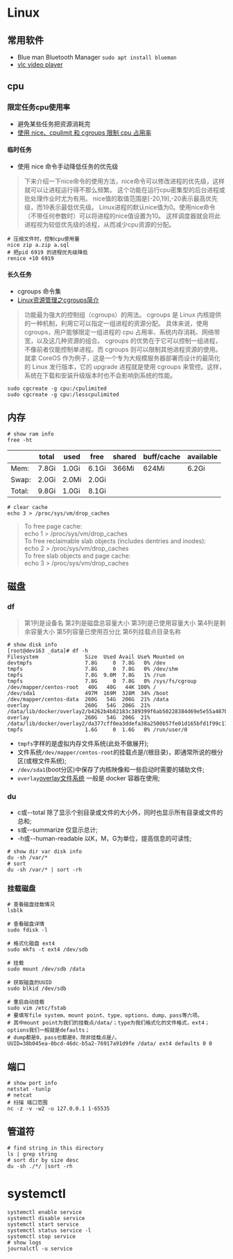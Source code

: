 # Linux

## 常用软件

- Blue man Bluetooth Manager `sudo apt install blueman`
- [vlc video player](https://www.videolan.org/vlc/download-ubuntu.html)

## cpu

### 限定任务cpu使用率

- 避免某些任务把资源消耗完
- [使用 nice、cpulimit 和 cgroups 限制 cpu 占用率](https://www.linuxidc.com/Linux/2015-01/112382.htm)

#### 临时任务

- 使用 nice 命令手动降低任务的优先级

> 下来介绍一下nice命令的使用方法，nice命令可以修改进程的优先级，这样就可以让进程运行得不那么频繁。
> 这个功能在运行cpu密集型的后台进程或批处理作业时尤为有用。
> nice值的取值范围是[-20,19],-20表示最高优先级，而19表示最低优先级。
> Linux进程的默认nice值为0。使用nice命令（不带任何参数时）可以将进程的nice值设置为10。
> 这样调度器就会将此进程视为较低优先级的进程，从而减少cpu资源的分配。

```shell
# 压缩文件时，控制cpu使用量
nice zip a.zip a.sql
# 把pid 6919 的进程优先级降低
renice +10 6919
```

#### 长久任务

- cgroups 命令集
- [Linux资源管理之cgroups简介](https://tech.meituan.com/2015/03/31/cgroups.html)

> 功能最为强大的控制组（cgroups）的用法。
> cgroups 是 Linux 内核提供的一种机制，利用它可以指定一组进程的资源分配。
> 具体来说，使用 cgroups，用户能够限定一组进程的 cpu 占用率、系统内存消耗、网络带宽，以及这几种资源的组合。
> cgroups 的优势在于它可以控制一组进程，不像前者仅能控制单进程。而 cgroups 则可以限制其他进程资源的使用。
> 就拿 CoreOS 作为例子，这是一个专为大规模服务器部署而设计的最简化的 Linux 发行版本，它的 upgrade 进程就是使用 cgroups 来管控。这样，系统在下载和安装升级版本时也不会影响到系统的性能。

```shell
sudo cgcreate -g cpu:/cpulimited
sudo cgcreate -g cpu:/lesscpulimited
```

## 内存

```shell
# show ram info
free -ht
```

|        | total | used  | free  | shared | buff/cache | available |
|--------|-------|-------|-------|--------|------------|-----------|
| Mem:   | 7.8Gi | 1.0Gi | 6.1Gi | 366Mi  | 624Mi      | 6.2Gi     |
| Swap:  | 2.0Gi | 2.0Mi | 2.0Gi |        |            |           |
| Total: | 9.8Gi | 1.0Gi | 8.1Gi |        |            |           |

```shell
# clear cache
echo 3 > /proc/sys/vm/drop_caches
```

> To free page cache:<br>
> echo 1 > /proc/sys/vm/drop_caches<br>
> To free reclaimable slab objects (includes dentries and inodes):<br>
> echo 2 > /proc/sys/vm/drop_caches<br>
> To free slab objects and page cache:<br>
> echo 3 > /proc/sys/vm/drop_caches

## 磁盘

### df

> 第1列是设备名
> 第2列是磁盘总容量大小
> 第3列是已使用容量大小
> 第4列是剩余容量大小
> 第5列容量已使用百分比
> 第6列挂载点目录名称

```shell
# show disk info
[root@dev163 _data]# df -h
Filesystem               Size  Used Avail Use% Mounted on
devtmpfs                 7.8G     0  7.8G   0% /dev
tmpfs                    7.8G     0  7.8G   0% /dev/shm
tmpfs                    7.8G  9.0M  7.8G   1% /run
tmpfs                    7.8G     0  7.8G   0% /sys/fs/cgroup
/dev/mapper/centos-root   40G   40G   44K 100% /
/dev/sda1                497M  169M  328M  34% /boot
/dev/mapper/centos-data  260G   54G  206G  21% /data
overlay                  260G   54G  206G  21% /data/lib/docker/overlay2/b4262b4b82183c389399f6ab50228384d69e5e55a487b0270ec0b47e9031f59c/merged
overlay                  260G   54G  206G  21% /data/lib/docker/overlay2/da377cff0ea3ddefa38a2500b57fe01d165bfd1f99c170a53f0d425149baa6f9/merged
tmpfs                    1.6G     0  1.6G   0% /run/user/0
```

- `tmpfs`字样的是虚拟内存文件系统(此处不做展开);
- 文件系统`/dev/mapper/centos-root`的挂载点是/(根目录)，即通常所说的根分区(或根文件系统);
- `/dev/sda1`(boot分区)中保存了内核映像和一些启动时需要的辅助文件;
- `overlay`[overlay文件系统](http://dockone.io/article/1511) 一般是 docker 容器在使用;

### du

- c或--total 除了显示个别目录或文件的大小外，同时也显示所有目录或文件的总和;
- s或--summarize 仅显示总计;
- -h或--human-readable 以K，M，G为单位，提高信息的可读性;

```shell
# show dir var disk info
du -sh /var/*
# sort
du -sh /var/* | sort -rh 
```

### 挂载磁盘

```shell
# 查看磁盘挂载情况
lsblk

# 查看磁盘详情
sudo fdisk -l

# 格式化磁盘 ext4
sudo mkfs -t ext4 /dev/sdb

# 挂载
sudo mount /dev/sdb /data

# 获取磁盘的UUID
sudo blkid /dev/sdb

# 重启自动挂载
sudo vim /etc/fstab
# 要填写file system、mount point、type、options、dump、pass等六项。
# 其中mount point为我们的挂载点/data/；type为我们格式化的文件格式，ext4；options我们一般就是defaults；
# dump都是0、pass也都是0，除非挂载点是/。
UUID=38b045ea-0bcd-46dc-b5a2-76917a91d9fe /data/ ext4 defaults 0 0
```

## 端口

```shell
# show port info
netstat -tunlp
# netcat
# 扫描 端口范围
nc -z -v -w2 -u 127.0.0.1 1-65535
```

## 管道符

```shell
# find string in this directory
ls | grep string
# sort dir by size desc
du -sh ./*/ |sort -rh 
```

# systemctl

```shell
systemctl enable service
systemctl disable service
systemctl start service
systemctl status service -l
systemctl stop service
# show logs 
journalctl -u service
```

